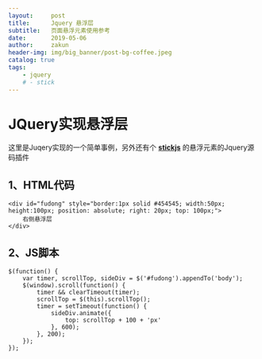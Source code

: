 ```yaml
---
layout:     post
title:      Jquery 悬浮层
subtitle:   页面悬浮元素使用参考
date:       2019-05-06
author:     zakun
header-img: img/big_banner/post-bg-coffee.jpeg
catalog: true
tags:
    - jquery
    # - stick
---
```

JQuery实现悬浮层
===

这里是Juqery实现的一个简单事例，另外还有个 **[stickjs](https://github.com/garand/sticky)** 的悬浮元素的Jquery源码插件

1、HTML代码
---

	<div id="fudong" style="border:1px solid #454545; width:50px; height:100px; position: absolute; right: 20px; top: 100px;">
		右侧悬浮层
	</div>

2、JS脚本
---

	$(function() {
		var timer, scrollTop, sideDiv = $('#fudong').appendTo('body');
		$(window).scroll(function() {
			timer && clearTimeout(timer);
			scrollTop = $(this).scrollTop();
			timer = setTimeout(function() {
				sideDiv.animate({
					top: scrollTop + 100 + 'px'
				}, 600);
			}, 200);
		});
	});
